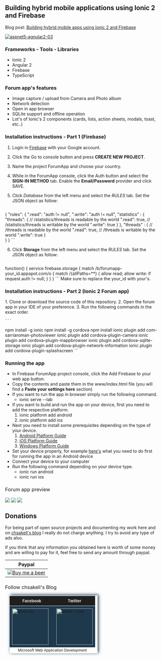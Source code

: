 <h2>Building hybrid mobile applications using Ionic 2 and Firebase</h2>

Blog post: <a href="http://wp.me/p3mRWu-19N" target="_blank">Building hybrid mobile apps using Ionic 2 and Firebase</a>

<a href="http://wp.me/p3mRWu-19N" rel="attachment wp-att-3961" target="_blank"><img src="https://chsakell.files.wordpress.com/2016/08/ionic2-angular2-firebase-36.png" alt="aspnet5-agnular2-03" class="alignnone size-full wp-image-3961"></a>

<h3>Frameworks - Tools - Libraries</h3>
<ul>
<li>Ionic 2</li>
<li>Angular 2</li>
<li>Firebase</li>
<li>TypeScript</li>
</ul>

<h3>Forum app's features</h3>
<ul>
<li>Image capture / upload from Camera and Photo album</li>
<li>Network detection</li>
<li>Open in app browser</li>
<li>SQLite support and offline operation</li>
<li>Lot's of Ionic's 2 components (cards, lists, action sheets, modals, toast, etc..)</li>
</ul>

<h3>Installation instructions - Part 1 (Firebase)</h3>

1. Login in <a href="https://firebase.google.com/" target="_blank">Firebase</a> with your Google account.
2. Click the Go to console button and press <b>CREATE NEW PROJECT</b>.
3. Name the project ForumApp and choose your country.
4. While in the ForumApp console, click the Auth button and select the <b>SIGN-IN METHOD</b> tab. Enable the <b>Email/Password</b> provider and click SAVE.
5. Click <i>Database</i> from the left menu and select the <i>RULES</i> tab. Set the JSON object as follow:

    ```javascript
{
"rules": {
".read": "auth != null",
".write": "auth != null",
    "statistics" : {
    "threads": {
    // /statistics/threads is readable by the world
    ".read": true,
    // /statistics/threads is writable by the world
    ".write": true
      }
    },
    "threads" : {
        // /threads is readable by the world
    ".read": true,
    // /threads is writable by the world
    ".write": true
    }  
  }
}
    ```

6. Click <b>Storage</b> from the left menu and select the <i>RULES</i> tab. Set the JSON object as follow:

    ```javascript
function() {
service firebase.storage {
  match /b/forumapp-your_id.appspot.com/o {
    match /{allPaths=**} {
      allow read;
      allow write: if request.auth != null;
    }
  }
}
    ```
Make sure to replace the your_id with your's.  

<h3>Installation instructions - Part 2 (Ionic 2 Forum app)</h3>
1. Clone or download the source code of this repository.
2. Open the forum app in your IDE of your preference.
3. Run the following commands in the exact order.

    ```
npm install -g ionic
npm install -g cordova
npm install
ionic plugin add com-sarriaroman-photoviewer
ionic plugin add cordova-plugin-camera
ionic plugin add cordova-plugin-inappbrowser
ionic plugin add cordova-sqlite-storage
ionic plugin add cordova-plugin-network-information
ionic plugin add cordova-plugin-splashscreen
    ```

<h3>Running the app</h3>
<ul>
	<li>In Firebase ForumApp project console, click the Add Firebase to your web app button.</li>
	<li>Copy the contents and paste them in the www/index.html file (you will find a <b>Paste your settings here</b> section)</li>
	<li>If you want to run the app in browser simply run the following command.
		<ul>
			<li>ionic serve --lab</li>
		</ul>
	</li>
	<li> If you want to build and run the app on your device, first you need to add the respective platform.
		<ol>
			<li>ionic platform add android</li>
			<li>ionic platform add ios</li>
		</ol>
	</li>
	<li> Next you need to install some prerequisites depending on the type of your device.
		<ol>
			<li><a href="https://cordova.apache.org/docs/en/latest/guide/platforms/android/" target="_blank">Android Platform Guide</a></li>
			<li><a href="https://cordova.apache.org/docs/en/latest/guide/platforms/ios/index.html" target="_blank">iOS Platform Guide</a></li>
			<li><a href="https://cordova.apache.org/docs/en/latest/guide/platforms/win8/index.html" target="_blank">Windows Platform Guide</a></li>
		</ol>
	</li>
	<li>Set your device properly, for example <a href="https://developer.android.com/training/basics/firstapp/running-app.html" target="_blank">here's</a> what you need to do first for running the app in an Android device</li>
	<li>
		Connect your device to your computer
	</li>
	<li>
		Run the following command depending on your device type.
		<ul>
			<li>ionic run android</li>
			<li>ionic run ios</li>
		</ul>
	</li>
</ul>

<h3 style="font-weight:normal;">Forum app preview</h3>
<img src="https://chsakell.files.wordpress.com/2016/08/ionic2-angular2-firebase-00.gif"/>
<img src="https://chsakell.files.wordpress.com/2016/08/ionic2-angular2-firebase-23.gif"/>
<img src="https://chsakell.files.wordpress.com/2016/08/ionic2-angular2-firebase-38.gif"/>

<h2>Donations</h2>
For being part of open source projects and documenting my work here and on <a href="https://chsakell.com">chsakell's blog</a> I really do not charge anything. I try to avoid any type of ads also.

If you think that any information you obtained here is worth of some money and are willing to pay for it, feel free to send any amount through paypal.

<table>
<tr><th>Paypal</th></tr>
<tbody>
<tr>
<td><a href="https://www.paypal.com/cgi-bin/webscr?cmd=_donations&business=chsakell%40gmail%2ecom&lc=US&item_name=Donation%20for%20chsakell%27s%20blog&currency_code=USD&bn=PP%2dDonationsBF%3abtn_donateCC_LG%2egif%3aNonHosted" style="text-align:center;display:block">
<img src="https://www.paypalobjects.com/webstatic/en_US/btn/btn_donate_cc_147x47.png" alt="Buy me a beer" />
</a></td>
</tr>
</tbody>
</table>

<h3 style="font-weight:normal;">Follow chsakell's Blog</h3>
<table id="gradient-style" style="box-shadow:3px -2px 10px #1F394C;font-size:12px;margin:15px;width:290px;text-align:left;border-collapse:collapse;" summary="">
<thead>
<tr>
<th style="width:130px;font-size:13px;font-weight:bold;padding:8px;background:#1F1F1F repeat-x;border-top:2px solid #d3ddff;border-bottom:1px solid #fff;color:#E0E0E0;" align="center" scope="col">Facebook</th>
<th style="font-size:13px;font-weight:bold;padding:8px;background:#1F1F1F repeat-x;border-top:2px solid #d3ddff;border-bottom:1px solid #fff;color:#E0E0E0;" align="center" scope="col">Twitter</th>
</tr>
</thead>
<tfoot>
<tr>
<td colspan="4" style="text-align:center;">Microsoft Web Application Development</td>
</tr>
</tfoot>
<tbody>
<tr>
<td style="padding:8px;border-bottom:1px solid #fff;color:#FFA500;border-top:1px solid #fff;background:#1F394C repeat-x;">
<a href="https://www.facebook.com/chsakells.blog" target="_blank"><img src="https://chsakell.files.wordpress.com/2015/08/facebook.png?w=120&amp;h=120&amp;crop=1" alt="facebook" width="120" height="120" class="alignnone size-opti-archive wp-image-3578"></a>
</td>
<td style="padding:8px;border-bottom:1px solid #fff;color:#FFA500;border-top:1px solid #fff;background:#1F394C repeat-x;">
<a href="https://twitter.com/chsakellsBlog" target="_blank"><img src="https://chsakell.files.wordpress.com/2015/08/twitter-small.png?w=120&amp;h=120&amp;crop=1" alt="twitter-small" width="120" height="120" class="alignnone size-opti-archive wp-image-3583"></a>
</td>
</tr>
</tbody>
</table>

